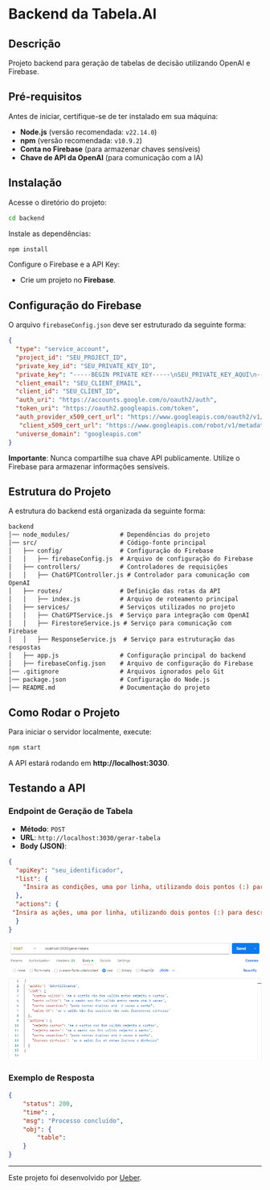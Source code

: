 # Backend da Tabela.AI

## Descrição
Projeto backend para geração de tabelas de decisão utilizando OpenAI e Firebase.

## Pré-requisitos

Antes de iniciar, certifique-se de ter instalado em sua máquina:

- **Node.js** (versão recomendada: `v22.14.0`)
- **npm** (versão recomendada: `v10.9.2`)
- **Conta no Firebase** (para armazenar chaves sensíveis)
- **Chave de API da OpenAI** (para comunicação com a IA)

## Instalação

Acesse o diretório do projeto:
   ```bash
   cd backend
   ```

Instale as dependências:
   ```bash
   npm install
   ```

Configure o Firebase e a API Key:
   - Crie um projeto no **Firebase**.


## Configuração do Firebase

O arquivo `firebaseConfig.json` deve ser estruturado da seguinte forma:

```json
{
  "type": "service_account",  
  "project_id": "SEU_PROJECT_ID",  
  "private_key_id": "SEU_PRIVATE_KEY_ID", 
  "private_key": "-----BEGIN PRIVATE KEY-----\nSEU_PRIVATE_KEY_AQUI\n-----END PRIVATE KEY-----\n",  
  "client_email": "SEU_CLIENT_EMAIL",
  "client_id": "SEU_CLIENT_ID",  
  "auth_uri": "https://accounts.google.com/o/oauth2/auth",  
  "token_uri": "https://oauth2.googleapis.com/token",  
  "auth_provider_x509_cert_url": "https://www.googleapis.com/oauth2/v1/certs",  
   "client_x509_cert_url": "https://www.googleapis.com/robot/v1/metadata/x509/SEU_CLIENT_EMAIL",
  "universe_domain": "googleapis.com" 
}
```

**Importante**: Nunca compartilhe sua chave API publicamente. Utilize o Firebase para armazenar informações sensíveis.

## Estrutura do Projeto

A estrutura do backend está organizada da seguinte forma:

```
backend
│── node_modules/              # Dependências do projeto
│── src/                       # Código-fonte principal
│   ├── config/                # Configuração do Firebase
│   │   ├── firebaseConfig.js  # Arquivo de configuração do Firebase
│   ├── controllers/           # Controladores de requisições
│   │   ├── ChatGPTController.js # Controlador para comunicação com OpenAI
│   ├── routes/                # Definição das rotas da API
│   │   ├── index.js           # Arquivo de roteamento principal
│   ├── services/              # Serviços utilizados no projeto
│   │   ├── ChatGPTService.js  # Serviço para integração com OpenAI
│   │   ├── FirestoreService.js # Serviço para comunicação com Firebase
│   │   ├── ResponseService.js  # Serviço para estruturação das respostas
│   ├── app.js                 # Configuração principal do backend
│   ├── firebaseConfig.json    # Arquivo de configuração do Firebase
│── .gitignore                 # Arquivos ignorados pelo Git
│── package.json               # Configuração do Node.js
│── README.md                  # Documentação do projeto
```

## Como Rodar o Projeto

Para iniciar o servidor localmente, execute:

```bash
npm start
```

A API estará rodando em **http://localhost:3030**.

## Testando a API

### Endpoint de Geração de Tabela
- **Método**: `POST`
- **URL**: `http://localhost:3030/gerar-tabela`
- **Body (JSON)**:

```json
{
  "apiKey": "seu_identificador",
  "list": {
    "Insira as condições, uma por linha, utilizando dois pontos (:) para descrever cada uma. Separe múltiplas condições com ponto e vírgula (;). Garanta que as condições sejam claras e específicas para evitar erros de interpretação, e garatir maior precisão da geração da tabela de decisão."
  },
  "actions": {
 "Insira as ações, uma por linha, utilizando dois pontos (:) para descrever cada uma. Separe múltiplas ações com ponto e vírgula (;). Certifique-se de que cada ação esteja detalhada e condizente com as condições inseridas para maior precisão na geração da tabela de decisão."
  }
}
```
![alt text](image.png)

### Exemplo de Resposta

```json
{
    "status": 200,
    "time": ,
    "msg": "Processo concluído",
    "obj": {
        "table":
    }
}
```



___

Este projeto foi desenvolvido por [Ueber](https://br.linkedin.com/in/uebersyemmer).


